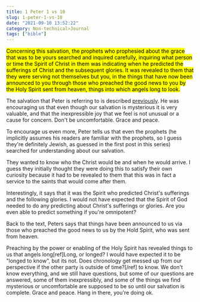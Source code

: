 ```yaml
---
title: 1 Peter 1 vs 10
slug: 1-peter-1-vs-10
date: "2021-09-10 13:52:22"
category: Non-technical>Journal
tags: ["bible"]
---
```


<mark>Concerning this salvation, the prophets who prophesied about the grace
that was to be yours searched and inquired carefully, inquiring what person or
time the Spirit of Christ in them was indicating when he predicted the
sufferings of Christ and the subsequent glories. It was revealed to them that
they were serving not themselves but you, in the things that have now been
announced to you through those who preached the good news to you by the Holy
Spirit sent from heaven, things into which angels long to look.</mark>

The salvation that Peter is referring to is described
[previously](1-peter-1-vs-3). He was encouraging us that
even though our salvation is mysterious it is very valuable, and that the
inexpressible joy that we feel is not unusual or a cause for concern. Don't be
uncomfortable. Grace and peace.

To encourage us even more, Peter tells us that even the prophets (he implicitly
assumes his readers are familiar with the prophets, so I guess they're
definitely Jewish, as guessed in the first post in this series) searched
for understanding about our salvation.

They wanted to know who the Christ would be and when he would arrive. I guess
they initially thought they were doing this to satisfy their own curiosity
because it had to be revealed to them that this was in fact a service to the
saints that would come after them.

Interestingly, it says that it was the Spirit who predicted Christ's sufferings
and the following glories. I would not have expected that the Spirit of God
needed to do any predicting about Christ's sufferings or glories. Are you even
able to predict something if you're omnipotent?

Back to the text, Peters says that things have been announced to us via those
who preached the good news to us by the Hold Spirit, who was sent from heaven.

Preaching by the power or enabling of the Holy Spirit has revealed things to us
that angels long[ref]Long, or longed? I would have expected it to be "longed to
know", but its not. Does chronology get messed up from our perspective if the
other party is outside of time?[/ref] to know. We don't know everything, and we
still have questions, but some of our questions are answered, some of them
inexpressibly, and some of the things we find mysterious or uncomfortable are
supposed to be so until our salvation is complete. Grace and peace. Hang in
there, you're doing ok.
